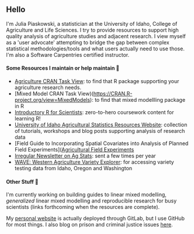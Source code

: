## Hello

I'm Julia Piaskowski, a statistician at the University of Idaho, College of Agriculture and Life Sciences. I try to provide resources to support high quality analysis of agriculture studies and adjacent research. I view myself as a 'user advocate' attempting to bridge the gap between complex statistical methodologies/tools and what users actually need to use those. I'm also a Software Carpentries certified instructor. 

#### Some Resources I maintain or help maintain :wrench:

- [Agriculture CRAN Task View](https://CRAN.R-project.org/view=Agriculture): to find that R package supporting your agriculture research needs. 
- [Mixed Model CRAN Task View)(https://CRAN.R-project.org/view=MixedModels): to find that mixed modellling package in R
- [Introductory R for Scientists](https://idahoagstats.github.io/r-for-ag-scientists/): zero-to-hero coursework content for learning R!
- [University of Idaho Agricultural Statistics Resources Website](https://agstats.io/): collection of tutorials, workshops and blog posts supporting analysis of research data
- [Field Guide to Incorporating Spatial Covariates into Analysis of Planned Field Experiments]([Agricultural Field Experiments](https://idahoagstats.github.io/guide-to-field-trial-spatial-analysis/) 
- [Irregular Newsletter on Ag Stats](https://buttondown.email/Uidaho-stat-programs): sent a few times per year
- [WAVE: Western Agriculture Variety Explorer](https://www.westernagdata.org): for accessing variety testing data from Idaho, Oregon and Washington

#### Other Stuff  :speech_balloon:

I'm currently working on building guides to linear mixed modelling, *generalized* linear mixed modelling and reproducible research for busy scientists (links forthcoming when the resources are complete). 

My [personal website](https://jpiaskowski.gitlab.io/) is actually deployed through GitLab, but I use GitHub for most things. I also blog on prison and criminal justice issues [here](https://www.idahoprisonproject.org). 
